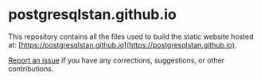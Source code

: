# postgresqlstan.github.io
This repository contains all the files used to build the static website hosted at: [https://postgresqlstan.github.io](https://postgresqlstan.github.io).

[Report an issue](https://github.com/PostgreSqlStan/postgresqlstan.github.io/issues/new/choose) if you have any corrections, suggestions, or other contributions.
